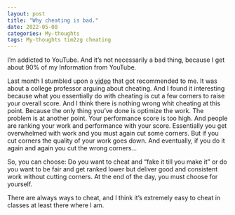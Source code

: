 ```yaml
---
layout: post
title: "Why cheating is bad."
date: 2022-05-08
categories: My-thoughts
tags: My-thoughts tim2zg cheating
---
```


I’m addicted to YouTube. And it’s not necessarily a bad thing, because I get about 90% of my Information from YouTube.

Last month I stumbled upon a [video](https://www.youtube.com/watch?v=hMloyp6NI4E) that got recommended to me. It was about a college professor arguing about cheating. And I found it interesting because what you essentially do with cheating is cut a few corners to raise your overall score. And I think there is nothing wrong whit cheating at this point. Because the only thing you’ve done is optimize the work. The problem is at another point. Your performance score is too high. And people are ranking your work and performance with your score. Essentially you get overwhelmed with work and you must again cut some corners. But if you cut corners the quality of your work goes down. And eventually, if you do it again and again you cut the wrong corners…

So, you can choose: Do you want to cheat and “fake it till you make it” or do you want to be fair and get ranked lower but deliver good and consistent work without cutting corners.
At the end of the day, you must choose for yourself.

There are always ways to cheat, and I think it’s extremely easy to cheat in classes at least there where I am.
